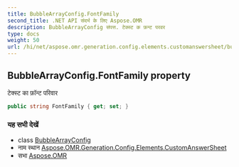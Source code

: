 ```yaml
---
title: BubbleArrayConfig.FontFamily
second_title: .NET API संदर्भ के लिए Aspose.OMR
description: BubbleArrayConfig संपत्त. टेक्स्ट क फ़न्ट परवर
type: docs
weight: 50
url: /hi/net/aspose.omr.generation.config.elements.customanswersheet/bubblearrayconfig/fontfamily/
---
```

## BubbleArrayConfig.FontFamily property

टेक्स्ट का फ़ॉन्ट परिवार

```csharp
public string FontFamily { get; set; }
```

### यह सभी देखें

* class [BubbleArrayConfig](../)
* नाम स्थान [Aspose.OMR.Generation.Config.Elements.CustomAnswerSheet](../../bubblearrayconfig/)
* सभा [Aspose.OMR](../../../)


